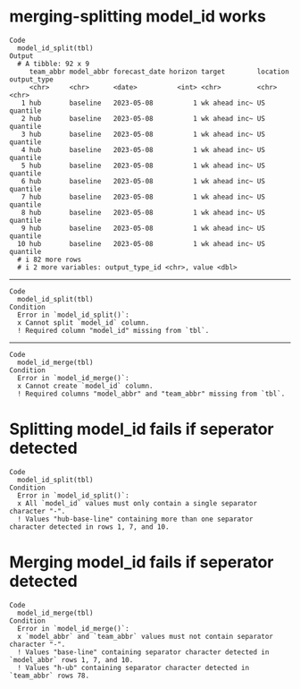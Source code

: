 # merging-splitting model_id works

    Code
      model_id_split(tbl)
    Output
      # A tibble: 92 x 9
         team_abbr model_abbr forecast_date horizon target        location output_type
         <chr>     <chr>      <date>          <int> <chr>         <chr>    <chr>      
       1 hub       baseline   2023-05-08          1 wk ahead inc~ US       quantile   
       2 hub       baseline   2023-05-08          1 wk ahead inc~ US       quantile   
       3 hub       baseline   2023-05-08          1 wk ahead inc~ US       quantile   
       4 hub       baseline   2023-05-08          1 wk ahead inc~ US       quantile   
       5 hub       baseline   2023-05-08          1 wk ahead inc~ US       quantile   
       6 hub       baseline   2023-05-08          1 wk ahead inc~ US       quantile   
       7 hub       baseline   2023-05-08          1 wk ahead inc~ US       quantile   
       8 hub       baseline   2023-05-08          1 wk ahead inc~ US       quantile   
       9 hub       baseline   2023-05-08          1 wk ahead inc~ US       quantile   
      10 hub       baseline   2023-05-08          1 wk ahead inc~ US       quantile   
      # i 82 more rows
      # i 2 more variables: output_type_id <chr>, value <dbl>

---

    Code
      model_id_split(tbl)
    Condition
      Error in `model_id_split()`:
      x Cannot split `model_id` column.
      ! Required column "model_id" missing from `tbl`.

---

    Code
      model_id_merge(tbl)
    Condition
      Error in `model_id_merge()`:
      x Cannot create `model_id` column.
      ! Required columns "model_abbr" and "team_abbr" missing from `tbl`.

# Splitting model_id fails if seperator detected

    Code
      model_id_split(tbl)
    Condition
      Error in `model_id_split()`:
      x All `model_id` values must only contain a single separator character "-".
      ! Values "hub-base-line" containing more than one separator character detected in rows 1, 7, and 10.

# Merging model_id fails if seperator detected

    Code
      model_id_merge(tbl)
    Condition
      Error in `model_id_merge()`:
      x `model_abbr` and `team_abbr` values must not contain separator character "-".
      ! Values "base-line" containing separator character detected in `model_abbr` rows 1, 7, and 10.
      ! Values "h-ub" containing separator character detected in `team_abbr` rows 78.

